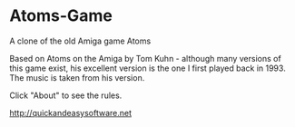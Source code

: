 # Atoms-Game
A clone of the old Amiga game Atoms

Based on Atoms on the Amiga by Tom Kuhn - although many versions of this game exist, his excellent version is the one I first played back in 1993. The music is taken from his version.

Click "About" to see the rules.

http://quickandeasysoftware.net
